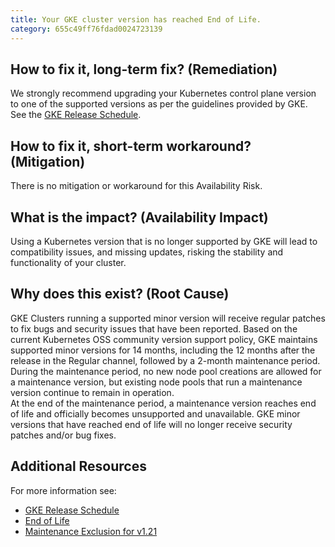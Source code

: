 ```yaml
---
title: Your GKE cluster version has reached End of Life.
category: 655c49ff76fdad0024723139
---
```


## How to fix it, long-term fix? (Remediation)

We strongly recommend upgrading your Kubernetes control plane version to one of the supported versions as per the guidelines provided by GKE. See the [GKE Release Schedule](https://cloud.google.com/kubernetes-engine/docs/release-schedule).

## How to fix it, short-term workaround? (Mitigation)

There is no mitigation or workaround for this Availability Risk.

## What is the impact? (Availability Impact)

Using a Kubernetes version that is no longer supported by GKE will lead to compatibility issues, and missing updates, risking the stability and functionality of your cluster.

## Why does this exist? (Root Cause)

GKE Clusters running a supported minor version will receive regular patches to fix bugs and security issues that have been reported. Based on the current Kubernetes OSS community version support policy, GKE maintains supported minor versions for 14 months, including the 12 months after the release in the Regular channel, followed by a 2-month maintenance period. During the maintenance period, no new node pool creations are allowed for a maintenance version, but existing node pools that run a maintenance version continue to remain in operation.  
At the end of the maintenance period, a maintenance version reaches end of life and officially becomes unsupported and unavailable. GKE minor versions that have reached end of life will no longer receive security patches and/or bug fixes.

## Additional Resources

For more information see:

- [GKE Release Schedule](https://cloud.google.com/kubernetes-engine/docs/release-schedule)
- [End of Life](https://cloud.google.com/kubernetes-engine/docs/release-schedule#fn3)
- [Maintenance Exclusion for v1.21](https://cloud.google.com/kubernetes-engine/docs/release-schedule#fn6)